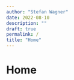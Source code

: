 ```yaml
---
author: "Stefan Wagner"
date: 2022-08-10
description: ""
draft: true
permalink: /
title: "Home"
---
```


# Home
